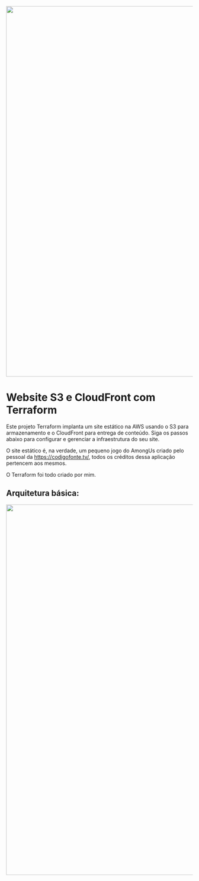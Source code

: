 <img src="https://drive.google.com/uc?export=view&id=1BxzLXA--t56fiNVKiqYoExRw1Dj6W4ac" width="1000">

# Website S3 e CloudFront com Terraform

Este projeto Terraform implanta um site estático na AWS usando o S3 para armazenamento e o CloudFront para entrega de conteúdo. Siga os passos abaixo para configurar e gerenciar a infraestrutura do seu site.

O site estático é, na verdade, um pequeno jogo do AmongUs criado pelo pessoal da https://codigofonte.tv/, todos os créditos dessa aplicação pertencem aos mesmos.

O Terraform foi todo criado por mim.

## Arquitetura básica:

<img src="https://drive.google.com/uc?export=view&id=18IBzgyPN11I4gKPnw0XQmDYVn64yDYYQ" width="1000">